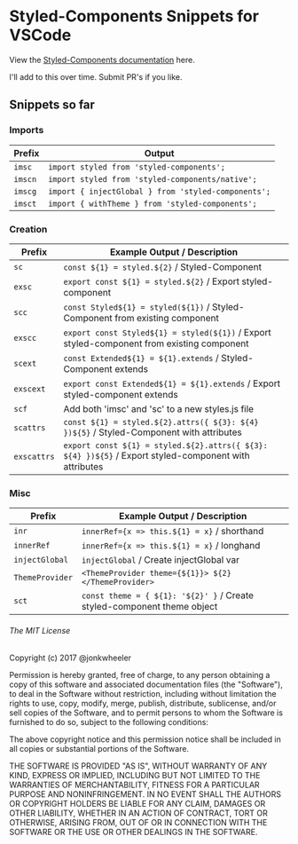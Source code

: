 # Styled-Components Snippets for VSCode

View the [Styled-Components documentation](https://www.styled-components.com/docs) here.

I'll add to this over time. Submit PR's if you like.

## Snippets so far

### Imports

| Prefix | Output |
| --- | --- |
| `imsc` | `import styled from 'styled-components';` |
| `imscn` | `import styled from 'styled-components/native';` |
| `imscg` | `import { injectGlobal } from 'styled-components';` |
| `imsct` | `import { withTheme } from 'styled-components';` |

### Creation
| Prefix | Example Output / Description |
| --- | --- |
| `sc` | `const ${1} = styled.${2}` / Styled-Component |
| `exsc` | `export const ${1} = styled.${2}` / Export styled-component |
| `scc` | `const Styled${1} = styled(${1})` / Styled-Component from existing component |
| `exscc` | `export const Styled${1} = styled(${1})` / Export styled-component from existing component |
| `scext` | `const Extended${1} = ${1}.extends` / Styled-Component extends |
| `exscext` | `export const Extended${1} = ${1}.extends` / Export styled-component extends |
| `scf` | Add both 'imsc' and 'sc' to a new styles.js file |
| `scattrs` | `const ${1} = styled.${2}.attrs({ ${3}: ${4} })${5}` / Styled-Component with attributes |
| `exscattrs` | `export const ${1} = styled.${2}.attrs({ ${3}: ${4} })${5}` / Export styled-component with attributes |

### Misc
| Prefix | Example Output / Description |
| --- | --- |
| `inr` | `innerRef={x => this.${1} = x}` / shorthand |
| `innerRef` | `innerRef={x => this.${1} = x}` / longhand |
| `injectGlobal` | `injectGlobal` / Create injectGlobal var |
| `ThemeProvider` | `<ThemeProvider theme={${1}}> ${2} </ThemeProvider>` |
| `sct` | `const theme = { ${1}: '${2}' }` / Create styled-component theme object |

###### The MIT License

Copyright (c) 2017 @jonkwheeler

Permission is hereby granted, free of charge, to any person obtaining a copy of this software and associated documentation files (the "Software"), to deal in the Software without restriction, including without limitation the rights to use, copy, modify, merge, publish, distribute, sublicense, and/or sell copies of the Software, and to permit persons to whom the Software is furnished to do so, subject to the following conditions:

The above copyright notice and this permission notice shall be included in all copies or substantial portions of the Software.

THE SOFTWARE IS PROVIDED "AS IS", WITHOUT WARRANTY OF ANY KIND, EXPRESS OR IMPLIED, INCLUDING BUT NOT LIMITED TO THE WARRANTIES OF MERCHANTABILITY, FITNESS FOR A PARTICULAR PURPOSE AND NONINFRINGEMENT. IN NO EVENT SHALL THE AUTHORS OR COPYRIGHT HOLDERS BE LIABLE FOR ANY CLAIM, DAMAGES OR OTHER LIABILITY, WHETHER IN AN ACTION OF CONTRACT, TORT OR OTHERWISE, ARISING FROM, OUT OF OR IN CONNECTION WITH THE SOFTWARE OR THE USE OR OTHER DEALINGS IN THE SOFTWARE.
